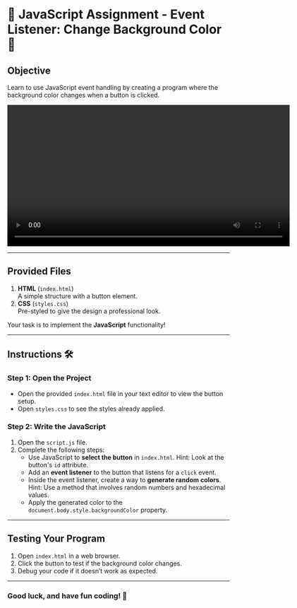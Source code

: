 # 🚀 JavaScript Assignment - Event Listener: Change Background Color 🎨

## Objective

Learn to use JavaScript event handling by creating a program where the background color changes when a button is clicked.

<video controls width="640">
  <source src="sampleOutput.mp4" type="video/mp4">
  Your browser does not support the video tag. Please download the video <a href="sampleOutput.mp4">here</a>.
</video>

---

## Provided Files

1. **HTML** (`index.html`)  
   A simple structure with a button element.
2. **CSS** (`styles.css`)  
   Pre-styled to give the design a professional look.

Your task is to implement the **JavaScript** functionality!

---

## Instructions 🛠️

### Step 1: Open the Project

- Open the provided `index.html` file in your text editor to view the button setup.
- Open `styles.css` to see the styles already applied.

### Step 2: Write the JavaScript

1. Open the `script.js` file.
2. Complete the following steps:
   - Use JavaScript to **select the button** in `index.html`. Hint: Look at the button's `id` attribute.
   - Add an **event listener** to the button that listens for a `click` event.
   - Inside the event listener, create a way to **generate random colors**. Hint: Use a method that involves random numbers and hexadecimal values.
   - Apply the generated color to the `document.body.style.backgroundColor` property.

---

## Testing Your Program

1. Open `index.html` in a web browser.
2. Click the button to test if the background color changes.
3. Debug your code if it doesn’t work as expected.

---

### Good luck, and have fun coding! 🎉
